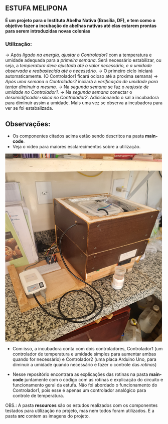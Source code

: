 ## ESTUFA MELIPONA

__É um projeto para o Instituto Abelha Nativa (Brasília, DF), e tem como o objetivo fazer a incubação de abelhas nativas até elas estarem prontas para serem introduzidas novas colonias__

### Utilização:
-> Após *ligado na energia, ajustar o Controlador1* com a temperatura e umidade adequada para a *primeira semana*. Será necessário estabilizar, ou seja, a *temperatura deve ajustada até o valor necessário, e a umidade observada e reabastecida até o necessário.*
-> O primeiro ciclo iniciará automaticamente. (O Controlador1 ficará ocioso até a proxima semana)
-> *Após uma semana o Controlador2* iniciará a *verificação de umidade para tentar diminuir a mesma.*
-> Na *segunda semana* se faz o *reajuste de umidade no Controlador1.*
-> Na *segunda semana* conectar o *desumidificador+silica no Controlador2*. Adicicionando o sal a incubadora para diminuir assim a umidade. Mais uma vez se observa a incubadora para ver se foi estabalizada.

## Observações:
* Os componentes citados acima estão sendo descritos na pasta __main-code__.
* Veja o vídeo para maiores esclarecimentos sobre a utilização.

<picture>
    <img align="center" height="600" width="500" src="./src/img2.jpg"/>
</picture>

* Com isso, a incubadora conta com dois controladores, Controlador1 (um controlador de temperatura e umidade simples para aumentar ambas quando for necessário) e Controlador2 (uma placa Arduino Uno, para diminuir a umidade quando necessário e fazer o controle das *rotinas*)

* Nesse repositório encontrara as explicações das rotinas na pasta __main-code__ juntamente com o código com as rotinas e explicação do circuito e funcionamento geral da estufa. Não foi abordado o funcionamento do Controlador1, pois esse é  apenas um controlador analógico para controle de temperatura.

OBS.: A pasta __resources__ são os estudos realizados com os componentes testados para utilização no projeto, mas nem todos foram utilizados. E a pasta __src__ contem as imagens do projeto.
